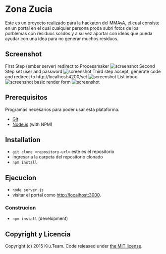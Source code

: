 # Zona Zucia

Este es un proyecto realizado para la hackaton del MMAyA, el cual consiste en un portal en el cual cualquier persona proda subri fotos de los porblemas con residuos solidos y a su vez aportar con ideas que pueda ayudar con una idea para no generar muchos residuos.

## Screenshot
First Step (ember server) redirect to Processmaker
![screenshot](/assets/login.png)
Second Step set user and password
![screenshot](/assets/login2.png)
Third step accept, generate code and redirect to http://localhost:4200/set
![screenshot](/assets/code.png)
List inbox
![screenshot](/assets/listinbox.png)
basic render form
![screenshot](/assets/renderForm.png)

## Prerequisitos

Programas necesarios para poder usar esta plataforma.

* [Git](http://git-scm.com/)
* [Node.js](http://nodejs.org/) (with NPM)

## Installation

* `git clone <repository-url>` este es el repositorio
* ingresar a la carpeta del repositorio clonado
* `npm install`

## Ejecucion

* `node server.js`
* visitar el portal como [http://localhost:3000](http://localhost:3000).

### Construcion

* `npm install` (development)

## Copyright y Licencia

Copyright (c) 2015 Kiu.Team. Code released under [the MIT license](/LICENSE).